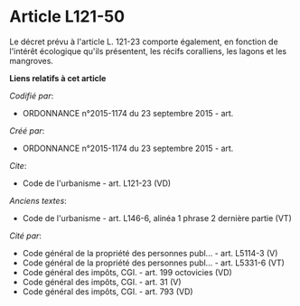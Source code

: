 # Article L121-50

Le décret prévu à l'article L. 121-23 comporte également, en fonction de l'intérêt écologique qu'ils présentent, les récifs
coralliens, les lagons et les mangroves.

**Liens relatifs à cet article**

_Codifié par_:

  - ORDONNANCE n°2015-1174 du 23 septembre 2015 - art.

_Créé par_:

  - ORDONNANCE n°2015-1174 du 23 septembre 2015 - art.

_Cite_:

  - Code de l'urbanisme - art. L121-23 (VD)

_Anciens textes_:

  - Code de l'urbanisme - art. L146-6, alinéa 1 phrase 2 dernière partie (VT)

_Cité par_:

  - Code général de la propriété des personnes publ... - art. L5114-3 (V)
  - Code général de la propriété des personnes publ... - art. L5331-6 (VT)
  - Code général des impôts, CGI. - art. 199 octovicies (VD)
  - Code général des impôts, CGI. - art. 31 (V)
  - Code général des impôts, CGI. - art. 793 (VD)
